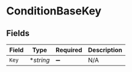 # ConditionBaseKey


## Fields

| Field              | Type               | Required           | Description        |
| ------------------ | ------------------ | ------------------ | ------------------ |
| `Key`              | **string*          | :heavy_minus_sign: | N/A                |